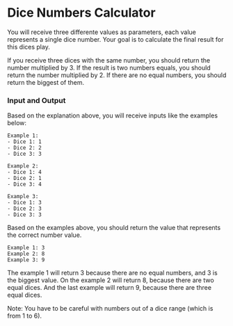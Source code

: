 # Dice Numbers Calculator

You will receive three differente values as parameters, each value represents a single dice number. Your goal is to calculate the final result for this dices play.

If you receive three dices with the same number, you should return the number multiplied by 3. If the result is two numbers equals, you should return the number multiplied by 2. If there are no equal numbers, you should return the biggest of them.

### Input and Output

Based on the explanation above, you will receive inputs like the examples below:

```
Example 1:
- Dice 1: 1
- Dice 2: 2
- Dice 3: 3

Example 2:
- Dice 1: 4
- Dice 2: 1
- Dice 3: 4

Example 3:
- Dice 1: 3
- Dice 2: 3
- Dice 3: 3
```

Based on the examples above, you should return the value that represents the correct number value.

```
Example 1: 3
Example 2: 8
Example 3: 9
```

The example 1 will return 3 because there are no equal numbers, and 3 is the biggest value. On the example 2 will return 8, because there are two equal dices. And the last example will return 9, because there are three equal dices.

Note: You have to be careful with numbers out of a dice range (which is from 1 to 6).
